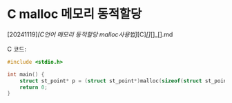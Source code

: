 # C malloc 메모리 동적할당
[20241119]_[C언어 메모리 동적할당 malloc사용법]_[C]_[]_[]_[].md

C 코드:


```c
#include <stdio.h>

int main() {
    struct st_point* p = (struct st_point*)malloc(sizeof(struct st_point));
    return 0;
}
```